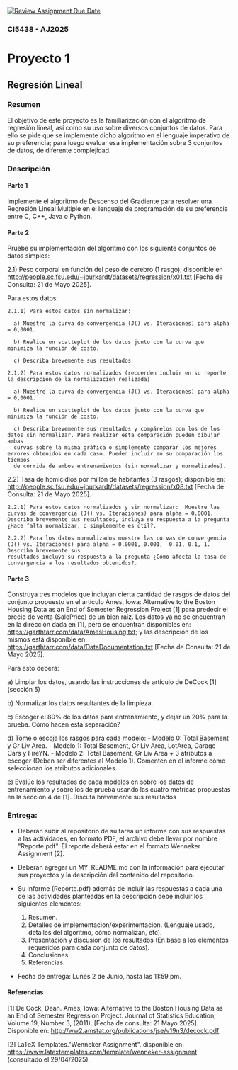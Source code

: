 [![Review Assignment Due Date](https://classroom.github.com/assets/deadline-readme-button-22041afd0340ce965d47ae6ef1cefeee28c7c493a6346c4f15d667ab976d596c.svg)](https://classroom.github.com/a/g-73lLdM)
### CI5438 - AJ2025
# Proyecto 1

## Regresión Lineal

### Resumen
El objetivo de este proyecto es la familiarización con el algoritmo de regresión lineal,  así como su uso sobre diversos conjuntos de datos. 
Para ello se pide que se implemente dicho algoritmo en el lenguaje imperativo de su preferencia; para luego evaluar esa implementación sobre 3 conjuntos de datos, de diferente complejidad.


### Descripción

#### Parte 1
Implemente el algoritmo de Descenso del Gradiente para resolver una Regresión Lineal Multiple en el lenguaje de programación de su preferencia entre C, C++, Java o Python.


#### Parte 2

Pruebe su implementación del algoritmo con los siguiente conjuntos de datos simples:

  2.1) Peso corporal en función del peso de cerebro (1 rasgo); disponible en http://people.sc.fsu.edu/~jburkardt/datasets/regression/x01.txt [Fecha de Consulta: 21 de Mayo 2025]. 
 
  Para estos datos:
  
    2.1.1) Para estos datos sin normalizar: 

      a) Muestre la curva de convergencia (J() vs. Iteraciones) para alpha = 0,0001.

      b) Realice un scatteplot de los datos junto con la curva que minimiza la función de costo.

      c) Describa brevemente sus resultados

    2.1.2) Para estos datos normalizados (recuerden incluir en su reporte la descripción de la normalización realizada)

      a) Muestre la curva de convergencia (J() vs. Iteraciones) para alpha = 0,0001.
  
      b) Realice un scatteplot de los datos junto con la curva que minimiza la función de costo.

      c) Describa brevemente sus resultados y compárelos con los de los datos sin normalizar. Para realizar esta comparación pueden dibujar ambas 
      curvas sobre la misma gráfica o simplemente comparar los mejores errores obtenidos en cada caso. Pueden incluir en su comparación los tiempos 
      de corrida de ambos entrenamientos (sin normalizar y normalizados).
      
    

  2.2) Tasa de homicidios por millón de habitantes (3 rasgos); disponible en: http://people.sc.fsu.edu/~jburkardt/datasets/regression/x08.txt [Fecha de Consulta: 21 de Mayo 2025].

  
    2.2.1) Para estos datos normalizados y sin normalizar:  Muestre las curvas de convergencia (J() vs. Iteraciones) para alpha = 0.0001. Describa brevemente sus resultados, incluya su respuesta a la pregunta ¿Hace falta normalizar, o simplemente es útil?. 

    2.2.2) Para los datos normalizados muestre las curvas de convergencia (J() vs. Iteraciones) para alpha = 0.0001, 0.001,  0.01, 0.1, 1. Describa brevemente sus
    resultados incluya su respuesta a la pregunta ¿Cómo afecta la tasa de convergencia a los resultados obtenidos?. 


#### Parte 3
Construya tres modelos que incluyan cierta cantidad  de rasgos de datos del conjunto propuesto en el artículo Ames, Iowa: Alternative to the Boston Housing Data as an End of Semester Regression Project [1]  para predecir el precio de venta (SalePrice) de un bien raíz. Los datos ya no se encuentran en la dirección dada en [1], pero se encuentran disponibles en: https://garthtarr.com/data/AmesHousing.txt;  y las descripción de los mismos está disponible en https://garthtarr.com/data/DataDocumentation.txt [Fecha de Consulta: 21 de Mayo 2025]. 
  

Para esto deberá:

  a) Limpiar los datos, usando las instrucciones de artículo de DeCock [1] (sección 5)
  
  b) Normalizar los datos resultantes de la limpieza. 
  
  c) Escoger el 80% de los datos para entrenamiento, y dejar un 20% para la prueba. Cómo hacen esta separación?  

  d) Tome o escoja los rasgos para cada modelo:
    - Modelo 0: Total Basement y Gr Liv Area. 
    - Modelo 1: Total Basement, Gr Liv Area, LotArea, Garage Cars y FireYN.
    - Modelo 2: Total Basement, Gr Liv Area + 3 atributos a escoger (Deben ser diferentes al Modelo 1). Comenten en el informe cómo seleccionan los atributos adicionales.
    
  e) Evalúe los resultados de cada modelos en sobre los datos de entrenamiento y sobre los de prueba usando las cuatro metricas propuestas en la seccion 4 de [1]. Discuta brevemente sus resultados




### Entrega:

* Deberán subir al repositorio de su tarea un informe con sus respuestas a las actividades, en formato PDF, el archivo debe llevar por nombre "Reporte.pdf". El reporte deberá estar en el formato Wenneker Assignment [2].
    
* Deberan agregar un MY_README.md con la información para ejecutar sus proyectos y la descripción del contenido del repositorio.
  
* Su informe (Reporte.pdf) además de incluir las respuestas a cada una de las actividades planteadas en la descripción debe incluir los siguientes elementos: 
  1. Resumen.
  2. Detalles de implementacion/experimentacion. (Lenguaje usado, detalles del algoritmo, cómo normalizan, etc). 
  3. Presentacion y discusion de los resultados (En base a los elementos requeridos para cada conjunto de datos).
  4. Conclusiones.
  5. Referencias.

* Fecha de entrega: Lunes 2 de Junio, hasta las 11:59 pm.

#### Referencias
[1] De Cock, Dean. Ames, Iowa: Alternative to the Boston Housing Data as an End of Semester Regression Project. Journal of Statistics Education, Volume 19, Number 3, (2011). [Fecha de consulta: 21 Mayo 2025]. Disponible en: http://ww2.amstat.org/publications/jse/v19n3/decock.pdf 

[2] LaTeX Templates."Wenneker Assignment". disponible en: https://www.latextemplates.com/template/wenneker-assignment (consultado el 29/04/2025).
